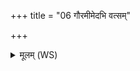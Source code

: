 +++
title = "06 गौरमीमेदभि वत्सम्"

+++
<details><summary>मूलम् (WS)</summary>

गौरमीमेदभि वत्सं मिषन्तं मूर्धानं हिङ्अकृणोन्मातवा उ ।  
सृक्वाणं घर्ममभि वावशाना मिमाति मायुं पयते पयोभिः ॥ ६ ॥
</details>